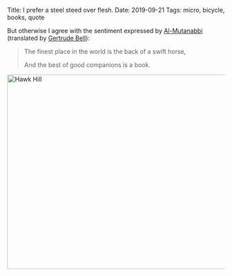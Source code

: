 Title: I prefer a steel steed over flesh.
Date: 2019-09-21
Tags: micro, bicycle, books, quote

But otherwise I agree with the sentiment expressed by [Al-Mutanabbi](https://en.wikipedia.org/wiki/Al-Mutanabbi) (translated by [Gertrude Bell](https://en.wikipedia.org/wiki/Gertrude_Bell)):

> The finest place in the world is the back of a swift horse,
> 
> And the best of good companions is a book.

<a href="https://www.flickr.com/photos/pigmonkey/48773291732/in/dateposted/" title="Hawk Hill"><img src="https://live.staticflickr.com/65535/48773291732_5249ea92de_c.jpg" width="800" height="450" alt="Hawk Hill"></a>
